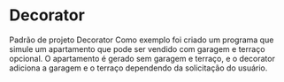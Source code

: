 # Decorator
Padrão de projeto Decorator
Como exemplo foi criado um programa que simule um apartamento que pode ser vendido com garagem e terraço opcional. O apartamento é gerado sem garagem e terraço, e o decorator adiciona a garagem e o terraço dependendo da solicitação do usuário.
